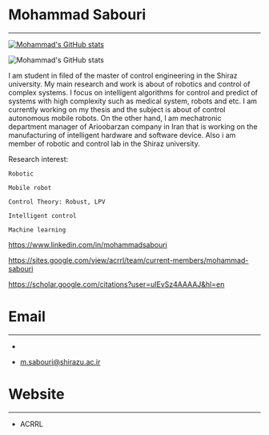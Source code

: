 # Mohammad Sabouri
--------------------------------------------------------------------------

[![Mohammad's GitHub stats](https://github-readme-stats.vercel.app/api?username=sabouri1994)](https://github.com/sabouri1994/github-readme-stats)

![Mohammad's GitHub stats](https://github-readme-stats.vercel.app/api?username=sabouri1994&show_icons=true&count_private=true)




I am student in filed of the master of control engineering in the Shiraz university. 
My main research and work is about of robotics and control of complex systems. I focus on intelligent algorithms
for control and predict of systems with high complexity such as medical system, robots and etc.
I am currently working on my thesis and the subject is about of control autonomous mobile robots. 
On the other hand, I am mechatronic department manager of Arioobarzan company in Iran that is working 
on the manufacturing of intelligent hardware and software device. Also i am member of robotic and control lab in the Shiraz university.

Research interest:

    Robotic
    
    Mobile robot

    Control Theory: Robust, LPV

    Intelligent control 

    Machine learning 


https://www.linkedin.com/in/mohammadsabouri

https://sites.google.com/view/acrrl/team/current-members/mohammad-sabouri

https://scholar.google.com/citations?user=uIEvSz4AAAAJ&hl=en

# Email
--------------------------------

*

* m.sabouri@shirazu.ac.ir


# Website
---------------------------------

* ACRRL
